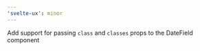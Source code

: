 ```yaml
---
'svelte-ux': minor
---
```


Add support for passing `class` and `classes` props to the DateField component
